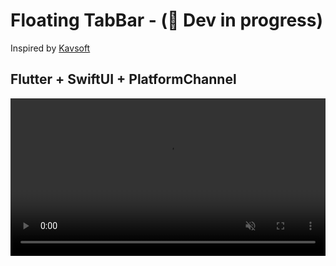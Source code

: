 # Floating TabBar - (🚧 Dev in progress)

Inspired by [Kavsoft](https://www.youtube.com/watch?v=DA2EMt38iLg&feature=youtu.be)

## Flutter + SwiftUI + PlatformChannel

<video src='https://github.com/imSanjaySoni/floating_tab_bar/raw/main/screenshots/demo.mov' width=100% autoplay muted/>


